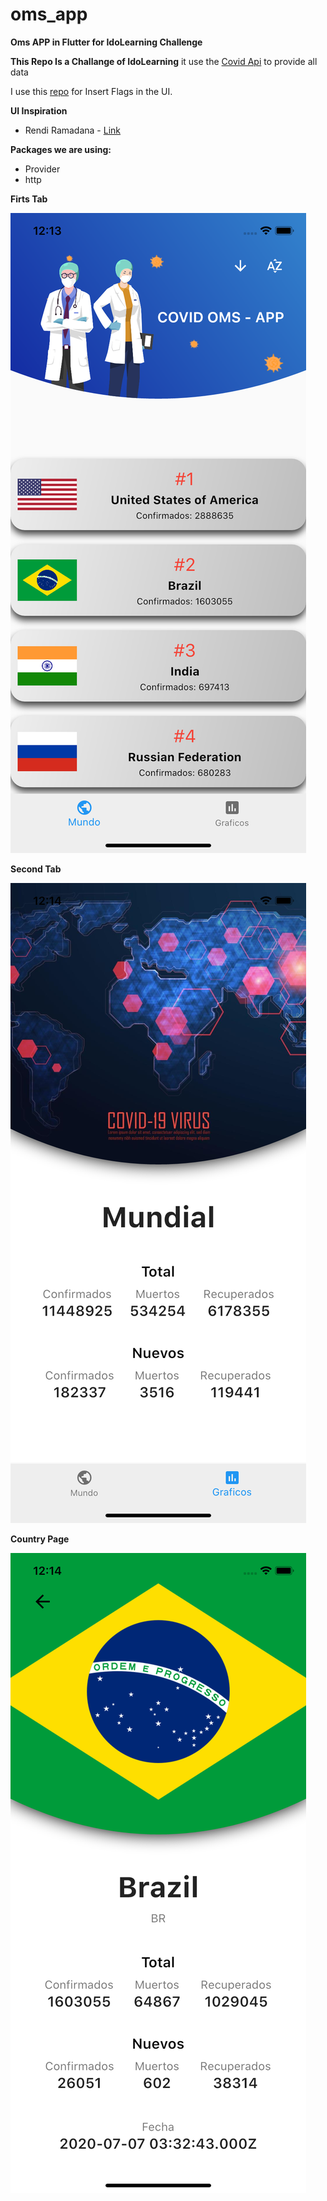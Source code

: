 # oms_app
**Oms APP in Flutter for IdoLearning Challenge**

**This Repo Is a Challange of IdoLearning**
it use the [Covid Api](https://documenter.getpostman.com/view/10808728/SzS8rjbc?versio=&version=latest) to provide all data

I use this [repo](https://github.com/hjnilsson/country-flags) for Insert Flags in the UI.

**UI Inspiration**

 - Rendi Ramadana - [Link](https://www.uplabs.com/posts/coronavirus-information-concept)


**Packages we are using:**
 - Provider
 - http

**Firts Tab**

  ![First Tab Repo](https://github.com/canissorion/oms_app/blob/master/flutter_01.png)

**Second Tab**

  ![Second Tab Repo](https://github.com/canissorion/oms_app/blob/master/flutter_02.png)

**Country Page**

  ![Country Page Repo](https://github.com/canissorion/oms_app/blob/master/flutter_03.png)

